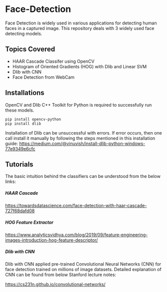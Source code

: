 # Face-Detection

Face Detection is widely used in various applications for detecting human faces in a captured image. This repository deals with 3 widely used face detecting models. 


## Topics Covered

- HAAR Cascade Classifer using OpenCV
- Histogram of Oriented Gradients (HOG) with Dlib and Linear SVM
- Dlib with CNN
- Face Detection from WebCam

## Installations 

OpenCV and Dlib C++ Toolkit for Python is required to successfully run these models. 
```
pip install opencv-python
pip install dlib
```

Installation of Dlib can be unsuccessful with errors. If error occurs, then one call install it manually by following the steps mentioned in this installation guide: https://medium.com/@vinuvish/install-dlib-python-windows-77e9349e6cfc

## Tutorials

The basic intuition behind the classifiers can be understood from the below links:
##### HAAR Cascade

https://towardsdatascience.com/face-detection-with-haar-cascade-727f68dafd08
##### HOG Feature Extractor

https://www.analyticsvidhya.com/blog/2019/09/feature-engineering-images-introduction-hog-feature-descriptor/

##### Dlib with CNN

Dlib with CNN applied pre-trained Convolutional Neural Networks (CNN) for face detection trained on millions of image datasets. Detailed explanation of CNN can be found from below Stanford lecture notes:

https://cs231n.github.io/convolutional-networks/











